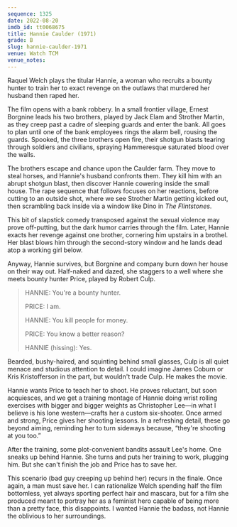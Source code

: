 ```yaml
---
sequence: 1325
date: 2022-08-20
imdb_id: tt0068675
title: Hannie Caulder (1971)
grade: B
slug: hannie-caulder-1971
venue: Watch TCM
venue_notes:
---
```


Raquel Welch plays the titular Hannie, a woman who recruits a bounty hunter to train her to exact revenge on the outlaws that murdered her husband then raped her.

<!-- end -->

The film opens with a bank robbery. In a small frontier village, Ernest Borgnine leads his two brothers, played by Jack Elam and Strother Martin, as they creep past a cadre of sleeping guards and enter the bank. All goes to plan until one of the bank employees rings the alarm bell, rousing the guards. Spooked, the three brothers open fire, their shotgun blasts tearing through soldiers and civilians, spraying Hammeresque saturated blood over the walls.

The brothers escape and chance upon the Caulder farm. They move to steal horses, and Hannie's husband confronts them. They kill him with an abrupt shotgun blast, then discover Hannie cowering inside the small house. The rape sequence that follows focuses on her reactions, before cutting to an outside shot, where we see Strother Martin getting kicked out, then scrambling back inside via a window like Dino in _The Flintstones_.

This bit of slapstick comedy transposed against the sexual violence may prove off-putting, but the dark humor carries through the film. Later, Hannie exacts her revenge against one brother, cornering him upstairs in a brothel. Her blast blows him through the second-story window and he lands dead atop a working girl below.

Anyway, Hannie survives, but Borgnine and company burn down her house on their way out. Half-naked and dazed, she staggers to a well where she meets bounty hunter Price, played by Robert Culp.

> HANNIE: You're a bounty hunter.
>
> PRICE: I am.
>
> HANNIE: You kill people for money.
>
> PRICE: You know a better reason?
>
> HANNIE (hissing): Yes.

Bearded, bushy-haired, and squinting behind small glasses, Culp is all quiet menace and studious attention to detail. I could imagine James Coburn or Kris Kristofferson in the part, but wouldn't trade Culp. He makes the movie.

Hannie wants Price to teach her to shoot. He proves reluctant, but soon acquiesces, and we get a training montage of Hannie doing wrist rolling exercises with bigger and bigger weights as Christopher Lee—in what I believe is his lone western—crafts her a custom six-shooter. Once armed and strong, Price gives her shooting lessons. In a refreshing detail, these go beyond aiming, reminding her to turn sideways because, “they're shooting at you too.”

After the training, some plot-convenient bandits assault Lee's home. One sneaks up behind Hannie. She turns and puts her training to work, plugging him. But she can't finish the job and Price has to save her.

This scenario (bad guy creeping up behind her) recurs in the finale. Once again, a man must save her. I can rationalize Welch spending half the film bottomless, yet always sporting perfect hair and mascara, but for a film she produced meant to portray her as a feminist hero capable of being more than a pretty face, this disappoints. I wanted Hannie the badass, not Hannie the oblivious to her surroundings.

